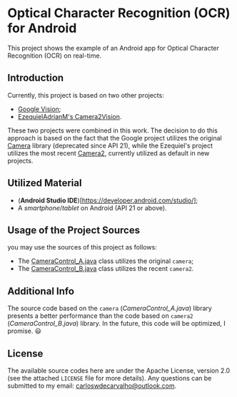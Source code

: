 # Optical Character Recognition (OCR) for Android

This project shows the example of an Android app for Optical Character Recognition (OCR) on real-time.

## Introduction

Currently, this project is based on two other projects:

 - [Google Vision](https://developers.google.com/vision/);
 - [EzequielAdrianM's Camera2Vision](https://github.com/EzequielAdrianM/Camera2Vision).

These two projects were combined in this work. The decision to do this approach is based on the fact that the Google project utilizes the original [Camera](https://developer.android.com/reference/android/hardware/Camera.html) library (deprecated since API 21), while the Ezequiel's project utilizes the most recent [Camera2](https://developer.android.com/reference/android/hardware/camera2/package-summary), currently utilized as default in new projects.

## Utilized Material

 - (**Android Studio IDE**)[https://developer.android.com/studio/];
 - A _smartphone_/_tablet_ on Android (API 21 or above).

## Usage of the Project Sources

you may use the sources of this project as follows: 

 - The [CameraControl_A.java](app/src/main/java/com/carzuilha/ocr/control/CameraControl_A.java) class utilizes the original `camera`;
 - The [CameraControl_B.java](app/src/main/java/com/carzuilha/ocr/controlCameraControl_B.java) class utilizes the recent `camera2`.

## Additional Info

The source code based on the `camera` (_CameraControl_A.java_) library presents a better performance than the code based on `camera2` (_CameraControl_B.java_) library. In the future, this code will be optimized, I promise. 😃 

## License

The available source codes here are under the Apache License, version 2.0 (see the attached `LICENSE` file for more details). Any questions can be submitted to my email: carloswdecarvalho@outlook.com.
